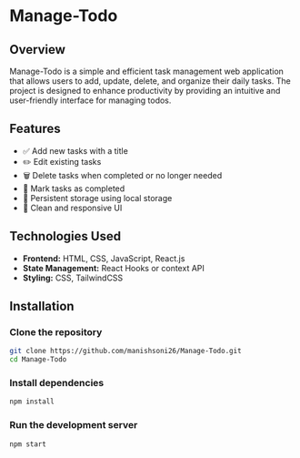 # Manage-Todo

## Overview
Manage-Todo is a simple and efficient task management web application that allows users to add, update, delete, and organize their daily tasks. The project is designed to enhance productivity by providing an intuitive and user-friendly interface for managing todos.

## Features
- ✅ Add new tasks with a title 
- ✏️ Edit existing tasks
- 🗑 Delete tasks when completed or no longer needed
- 📌 Mark tasks as completed
- 🔄 Persistent storage using local storage
- 🎨 Clean and responsive UI

## Technologies Used
- **Frontend:** HTML, CSS, JavaScript, React.js
- **State Management:** React Hooks or context API
- **Styling:** CSS, TailwindCSS

## Installation

### Clone the repository
```sh
git clone https://github.com/manishsoni26/Manage-Todo.git
cd Manage-Todo
```

### Install dependencies

```sh
npm install
```
### Run the development server
```sh
npm start
```

